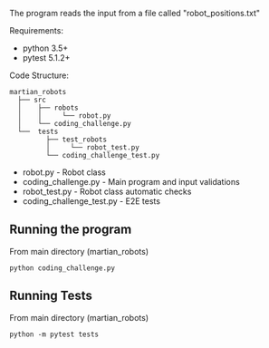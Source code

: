 The program reads the input from a file called "robot_positions.txt"

Requirements:
 - python 3.5+
 - pytest 5.1.2+


Code Structure:

```
martian_robots
  ├── src
  │    ├── robots
  │    │     └── robot.py        
  │    └── coding_challenge.py
  └──  tests  
         ├── test_robots
         │     └── robot_test.py
         └── coding_challenge_test.py
```

 - robot.py - Robot class
 - coding_challenge.py - Main program and input validations
 - robot_test.py - Robot class automatic checks
 - coding_challenge_test.py - E2E tests
 
## Running the program
From main directory (martian_robots)

```
python coding_challenge.py
```

## Running Tests
From main directory (martian_robots)
```
python -m pytest tests
```